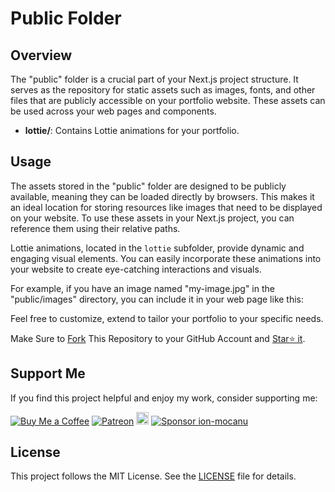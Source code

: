 # Public Folder

## Overview

The "public" folder is a crucial part of your Next.js project structure. It serves as the repository for static assets such as images, fonts, and other files that are publicly accessible on your portfolio website. These assets can be used across your web pages and components.

-   **lottie/**: Contains Lottie animations for your portfolio.

## Usage

The assets stored in the "public" folder are designed to be publicly available, meaning they can be loaded directly by browsers. This makes it an ideal location for storing resources like images that need to be displayed on your website. To use these assets in your Next.js project, you can reference
them using their relative paths.

Lottie animations, located in the `lottie` subfolder, provide dynamic and engaging visual elements. You can easily incorporate these animations into your website to create eye-catching interactions and visuals.

For example, if you have an image named "my-image.jpg" in the "public/images" directory, you can include it in your web page like this:

Feel free to customize, extend to tailor your portfolio to your specific needs.

Make Sure to [Fork](https://github.com/ion-mocanu/portfolio/fork) This Repository to your GitHub Account and [Star⭐ it](https://github.com/ion-mocanu/portfolio/stargazers).

## Support Me

If you find this project helpful and enjoy my work, consider supporting me:

[![Buy Me a Coffee](https://img.shields.io/badge/Buy%20Me%20a%20Coffee-Donate-orange?logo=buy-me-a-coffee&s=20)](https://www.buymeacoffee.com/ionmocanu) [![Patreon](https://img.shields.io/badge/Patreon-Support-red?logo=patreon&s=20)](https://www.patreon.com/ion_mocanu)
<a href="https://ko-fi.com/ionmocanu"><img src="https://ko-fi.com/img/githubbutton_sm.svg" alt="Ko-fi" height="20"></a> [![Sponsor ion-mocanu](https://img.shields.io/badge/Sponsor-ion--mocanu-brightgreen?logo=github)](https://github.com/sponsors/ion-mocanu)

## License

This project follows the MIT License. See the [LICENSE](../LICENSE.md) file for details.
